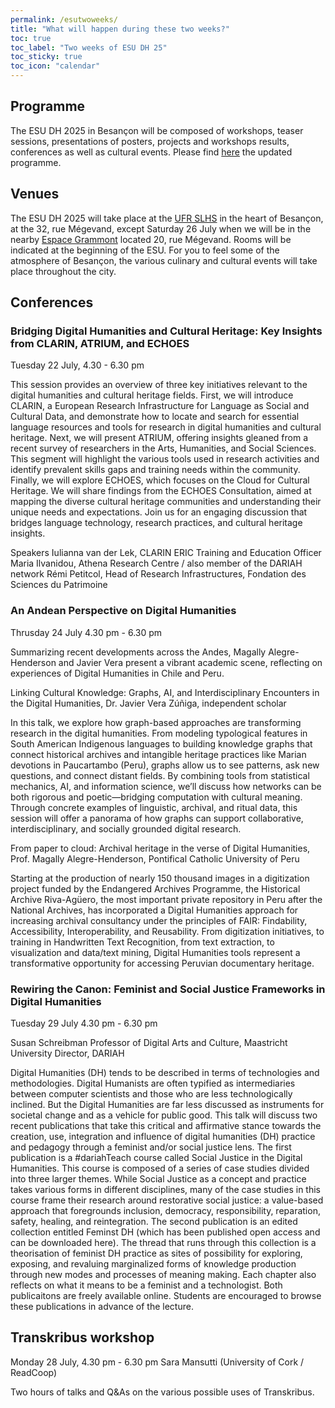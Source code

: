 ```yaml
---
permalink: /esutwoweeks/
title: "What will happen during these two weeks?"
toc: true
toc_label: "Two weeks of ESU DH 25"
toc_sticky: true
toc_icon: "calendar"
---
```


## Programme
The ESU DH 2025 in Besançon will be composed of workshops, teaser sessions, presentations of posters, projects and workshops results, conferences as well as cultural events. 
Please find [here](https://drive.google.com/file/d/1R4fMybn4SiSZkYCmLLDNmiaKQwr8kDtz/view?usp=sharing) the updated programme.

## Venues
The ESU DH 2025 will take place at the [UFR SLHS](http://slhs.univ-fcomte.fr/) in the heart of Besançon, at the 32, rue Mégevand, except Saturday 26 July when we will be in the nearby [Espace Grammont](https://www.espacegrammont.fr/) located 20, rue Mégevand. Rooms will be indicated at the beginning of the ESU.
For you to feel some of the atmosphere of Besançon, the various culinary and cultural events will take place throughout the city.


## Conferences

### Bridging Digital Humanities and Cultural Heritage: Key Insights from CLARIN, ATRIUM, and ECHOES 
Tuesday 22 July, 4.30 - 6.30 pm

This session provides an overview of three key initiatives relevant to the digital humanities and cultural heritage fields. 
First, we will introduce CLARIN, a European Research Infrastructure for Language as Social and Cultural Data, and demonstrate how to locate and search for essential language resources and tools for research in digital humanities and cultural heritage.
Next, we will present ATRIUM, offering insights gleaned from a recent survey of researchers in the Arts, Humanities, and Social Sciences. This segment will highlight the various tools used in research activities and identify prevalent skills gaps and training needs within the community. 
Finally, we will explore ECHOES, which focuses on the Cloud for Cultural Heritage. We will share findings from the ECHOES Consultation, aimed at mapping the diverse cultural heritage communities and understanding their unique needs and expectations. 
Join us for an engaging discussion that bridges language technology, research practices, and cultural heritage insights.

Speakers
Iulianna van der Lek, CLARIN ERIC Training and Education Officer
Maria Ilvanidou, Athena Research Centre / also member of the DARIAH network
Rémi Petitcol, Head of Research Infrastructures, Fondation des Sciences du Patrimoine

### An Andean Perspective on Digital Humanities
Thrusday 24 July 4.30 pm - 6.30 pm

Summarizing recent developments across the Andes, Magally Alegre-Henderson and Javier Vera present a vibrant academic scene, reflecting on experiences of Digital Humanities in Chile and Peru.

Linking Cultural Knowledge: Graphs, AI, and Interdisciplinary Encounters in the Digital Humanities, Dr. Javier Vera Zúñiga, independent scholar

In this talk, we explore how graph-based approaches are transforming research in the digital humanities. From modeling typological features in South American Indigenous languages to building knowledge graphs that connect historical archives and intangible heritage practices like Marian devotions in Paucartambo (Peru), graphs allow us to see patterns, ask new questions, and connect distant fields. By combining tools from statistical mechanics, AI, and information science, we’ll discuss how networks can be both rigorous and poetic—bridging computation with cultural meaning. Through concrete examples of linguistic, archival, and ritual data, this session will offer a panorama of how graphs can support collaborative, interdisciplinary, and socially grounded digital research.

From paper to cloud: Archival heritage in the verse of Digital Humanities, Prof. Magally Alegre-Henderson, Pontifical Catholic University of Peru

Starting at the production of nearly 150 thousand images in a digitization project funded by the Endangered Archives Programme, the Historical Archive Riva-Agüero, the most important private repository in Peru after the National Archives, has incorporated a Digital Humanities approach for increasing archival consultancy under the principles of FAIR: Findability, Accessibility, Interoperability, and Reusability. From digitization initiatives, to training in Handwritten Text Recognition, from text extraction, to visualization and data/text mining, Digital Humanities tools represent a transformative opportunity for accessing Peruvian documentary heritage. 

### Rewiring the Canon: Feminist and Social Justice Frameworks in Digital Humanities
Tuesday 29 July 4.30 pm - 6.30 pm

Susan Schreibman
Professor of Digital Arts and Culture, Maastricht University
Director, DARIAH

Digital Humanities (DH) tends to be described in terms of technologies and methodologies. Digital Humanists are often typified as intermediaries between computer scientists and those who are less technologically inclined. But the Digital Humanities are far less discussed as instruments for societal change and as a vehicle for public good. This talk will discuss two recent publications that take this critical and affirmative stance towards the creation, use, integration and influence of digital humanities (DH) practice and pedagogy through a feminist and/or social justice lens. 
The first publication is a #dariahTeach course called Social Justice in the Digital Humanities. This course is composed of a series of case studies divided into three larger themes. While Social Justice as a concept and practice takes various forms in different disciplines, many of the case studies in this course frame their research around restorative social justice: a value-based approach that foregrounds inclusion, democracy, responsibility, reparation, safety, healing, and reintegration. 
The second publication is an edited collection entitled Feminst DH (which has been published open access and can be downloaded here). The thread that runs through this collection is a theorisation of feminist DH practice as sites of possibility for exploring, exposing, and revaluing marginalized forms of knowledge production through new modes and processes of meaning making. Each chapter also reflects on what it means to be a feminist and a technologist. 
Both publicaitons are freely available online. Students are encouraged to browse these publications in advance of the lecture. 


## Transkribus workshop 
Monday 28 July, 4.30 pm - 6.30 pm
Sara Mansutti (University of Cork / ReadCoop)

Two hours of talks and Q&As on the various possible uses of Transkribus.


